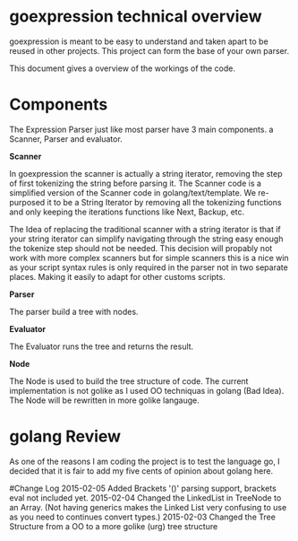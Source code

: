 # goexpression technical overview

goexpression is meant to be easy to understand and taken apart to be reused in other
projects. This project can form the base of your own parser.

This document gives a overview of the workings of the code.

# Components

The Expression Parser just like most parser have 3 main components. a Scanner, Parser and
evaluator.

**Scanner**

In goexpression the scanner is actually a string iterator, removing the step
of first tokenizing the string before parsing it. The Scanner code is a simplified version of the Scanner code in golang/text/template. We re-purposed it to be a String Iterator by removing all the tokenizing functions and only keeping the iterations functions like Next, Backup, etc.

The Idea of replacing the traditional scanner with a string iterator is that if your string iterator can simplify navigating through the string easy enough the tokenize step should not be needed. This decision will propably not work with more complex scanners but for simple scanners this is a nice win as your script syntax rules is only required in the parser not in two separate places. Making it easily to adapt for other customs scripts.

**Parser**

The parser build a tree with nodes.


**Evaluator**

The Evaluator runs the tree and returns the result.

**Node**

The Node is used to build the tree structure of code. The current implementation is not golike as I used OO techniquas in golang (Bad Idea). The Node will be rewritten in more golike langauge.

# golang Review

As one of the reasons I am coding the project is to test the language go, I decided that it is fair to add my five cents of opinion about golang here.

#Change Log
2015-02-05 Added Brackets '()' parsing support, brackets eval not included yet.
2015-02-04 Changed the LinkedList in TreeNode to an Array. (Not having generics makes the Linked List very confusing to use as you need to continues convert types.)
2015-02-03 Changed the Tree Structure from a OO to a more golike (urg) tree structure





